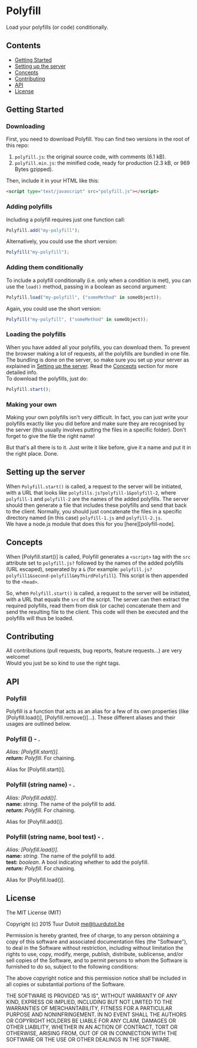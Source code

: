 Polyfill
========

Load your polyfills (or code) conditionally.

## Contents
* [Getting Started]
* [Setting up the server]
* [Concepts]
* [Contributing]
* [API]
* [License]


## Getting Started
### Downloading

First, you need to download Polyfill. You can find two versions in the root of this repo:

1. `polyfill.js`: the original source code, with comments (6.1 kB).
2. `polyfill.min.js`: the minified code, ready for production (2.3 kB, or 969 Bytes gzipped).

Then, include it in your HTML like this:

```html
<script type="text/javascript" src="polyfill.js"></script>
```

### Adding polyfills
Including a polyfill requires just one function call:

```javascript
Polyfill.add("my-polyfill");
```

Alternatively, you could use the short version:

```javascript
Polyfill("my-polyfill");
```


### Adding them conditionally
To include a polyfill conditionally (i.e. only when a condition is met), you can use the `load()` method, passing in a boolean as second argument:

```javascript
Polyfill.load("my-polyfill", ("someMethod" in someObject));
```

Again, you could use the short version:

```javascript
Polyfill("my-polyfill", ("someMethod" in someObject));
```


### Loading the polyfills
When you have added all your polyfills, you can download them. To prevent the browser making a lot of requests, all the polyfills are bundled in one file. The bundling is done on the server, so make sure you set up your server as explained in [Setting up the server]. Read the [Concepts] section for more detailed info.  
To download the polyfills, just do:

```javascript
Polyfill.start();
```


### Making your own
Making your own polyfills isn't very difficult. In fact, you can just write your polyfills exactly like you did before and make sure they are recognised by the server (this usually involves putting the files in a specific folder). Don't forget to give the file the right name!

But that's all there is to it. Just write it like before, give it a name and put it in the right place. Done.




## Setting up the server
When `Polyfill.start()` is called, a request to the server will be initiated, with a URL that looks like `polyfills.js?polyfill-1&polyfill-2`, where `polyfill-1` and `polyfill-2` are the names of the added polyfills. The server should then generate a file that includes these polyfills and send that back to the client. Normally, you should just concatenate the files in a specific directory named (in this case) `polyfill-1.js` and `polyfill-2.js`.  
We have a node.js module that does this for you [here][polyfill-node].



## Concepts
When [Polyfill.start()] is called, Polyfill generates a `<script>` tag with the `src` attribute set to `polyfill.js?` followed by the names of the added polyfills (URL escaped), seperated by a `&` (for example: `polyfill.js?polyfill1&second-polyfill&myThirdPolyfill`). This script is then appended to the `<head>`.

So, when `Polyfill.start()` is called, a request to the server will be initiated, with a URL that equals the `src` of the script. The server can then extract the required polyfills, read them from disk (or cache) concatenate them and send the resulting file to the client. This code will then be executed and the polyfills will thus be loaded.



## Contributing
All contributions (pull requests, bug reports, feature requests...) are very welcome!  
Would you just be so kind to use the right tags.


## API
### Polyfill
Polyfill is a function that acts as an alias for a few of its own properties (like [Polyfill.load()], [Polyfill.remove()]...). These different aliases and their usages are outlined below.

### Polyfill () - .
*Alias: [Polyfill.start()].*  
__*return:*__ *Polyfill*. For chaining.

Alias for [Polyfill.start()].


### Polyfill (string name) - .
*Alias: [Polyfill.add()].*  
__name:__ *string*. The name of the polyfill to add.  
__*return:*__ *Polyfill*. For chaining.

Alias for [Polyfill.add()].


### Polyfill (string name, bool test) - .
*Alias: [Polyfill.load()].*  
__name:__ *string*. The name of the polyfill to add.  
__test:__ *boolean*. A bool indicating whether to add the polyfill.  
__*return:*__ *Polyfill*. For chaining.

Alias for [Polyfill.load()].








## License
The MIT License (MIT)

Copyright (c) 2015 Tuur Dutoit <me@tuurdutoit.be>

Permission is hereby granted, free of charge, to any person obtaining a copy
of this software and associated documentation files (the "Software"), to deal
in the Software without restriction, including without limitation the rights
to use, copy, modify, merge, publish, distribute, sublicense, and/or sell
copies of the Software, and to permit persons to whom the Software is
furnished to do so, subject to the following conditions:

The above copyright notice and this permission notice shall be included in
all copies or substantial portions of the Software.

THE SOFTWARE IS PROVIDED "AS IS", WITHOUT WARRANTY OF ANY KIND, EXPRESS OR
IMPLIED, INCLUDING BUT NOT LIMITED TO THE WARRANTIES OF MERCHANTABILITY,
FITNESS FOR A PARTICULAR PURPOSE AND NONINFRINGEMENT. IN NO EVENT SHALL THE
AUTHORS OR COPYRIGHT HOLDERS BE LIABLE FOR ANY CLAIM, DAMAGES OR OTHER
LIABILITY, WHETHER IN AN ACTION OF CONTRACT, TORT OR OTHERWISE, ARISING FROM,
OUT OF OR IN CONNECTION WITH THE SOFTWARE OR THE USE OR OTHER DEALINGS IN
THE SOFTWARE.











[Getting Started]: #getting-started
[Setting up the server]: #setting-up-the-server
[Concepts]: #concepts
[Contributing]: #contributing
[API]: #api
[License]: #license